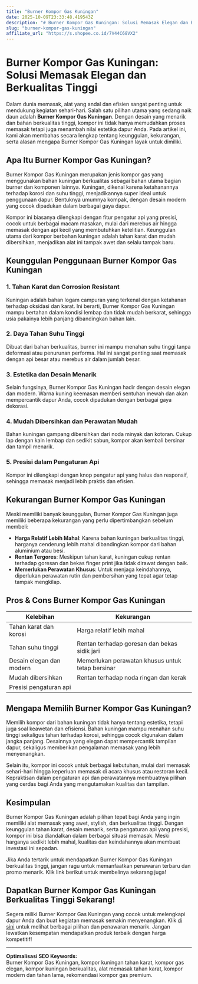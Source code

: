 ```yaml
---
title: "Burner Kompor Gas Kuningan"
date: 2025-10-09T23:33:48.419543Z
description: "# Burner Kompor Gas Kuningan: Solusi Memasak Elegan dan Berkualitas Tinggi..."
slug: "burner-kompor-gas-kuningan"
affiliate_url: "https://s.shopee.co.id/7V44C68VX2"
---
```

# Burner Kompor Gas Kuningan: Solusi Memasak Elegan dan Berkualitas Tinggi

Dalam dunia memasak, alat yang andal dan efisien sangat penting untuk mendukung kegiatan sehari-hari. Salah satu pilihan utama yang sedang naik daun adalah **Burner Kompor Gas Kuningan**. Dengan desain yang menarik dan bahan berkualitas tinggi, kompor ini tidak hanya memudahkan proses memasak tetapi juga menambah nilai estetika dapur Anda. Pada artikel ini, kami akan membahas secara lengkap tentang keunggulan, kekurangan, serta alasan mengapa Burner Kompor Gas Kuningan layak untuk dimiliki.

## Apa Itu Burner Kompor Gas Kuningan?

Burner Kompor Gas Kuningan merupakan jenis kompor gas yang menggunakan bahan kuningan berkualitas sebagai bahan utama bagian burner dan komponen lainnya. Kuningan, dikenal karena ketahanannya terhadap korosi dan suhu tinggi, menjadikannya super ideal untuk penggunaan dapur. Bentuknya umumnya kompak, dengan desain modern yang cocok dipadukan dalam berbagai gaya dapur.

Kompor ini biasanya dilengkapi dengan fitur pengatur api yang presisi, cocok untuk berbagai macam masakan, mulai dari merebus air hingga memasak dengan api kecil yang membutuhkan ketelitian. Keunggulan utama dari kompor berbahan kuningan adalah tahan karat dan mudah dibersihkan, menjadikan alat ini tampak awet dan selalu tampak baru.

## Keunggulan Penggunaan Burner Kompor Gas Kuningan

### 1. Tahan Karat dan Corrosion Resistant

Kuningan adalah bahan logam campuran yang terkenal dengan ketahanan terhadap oksidasi dan karat. Ini berarti, Burner Kompor Gas Kuningan mampu bertahan dalam kondisi lembap dan tidak mudah berkarat, sehingga usia pakainya lebih panjang dibandingkan bahan lain.

### 2. Daya Tahan Suhu Tinggi

Dibuat dari bahan berkualitas, burner ini mampu menahan suhu tinggi tanpa deformasi atau penurunan performa. Hal ini sangat penting saat memasak dengan api besar atau merebus air dalam jumlah besar.

### 3. Estetika dan Desain Menarik

Selain fungsinya, Burner Kompor Gas Kuningan hadir dengan desain elegan dan modern. Warna kuning keemasan memberi sentuhan mewah dan akan mempercantik dapur Anda, cocok dipadukan dengan berbagai gaya dekorasi.

### 4. Mudah Dibersihkan dan Perawatan Mudah

Bahan kuningan gampang dibersihkan dari noda minyak dan kotoran. Cukup lap dengan kain lembap dan sedikit sabun, kompor akan kembali bersinar dan tampil menarik.

### 5. Presisi dalam Pengaturan Api

Kompor ini dilengkapi dengan knop pengatur api yang halus dan responsif, sehingga memasak menjadi lebih praktis dan efisien.

## Kekurangan Burner Kompor Gas Kuningan

Meski memiliki banyak keunggulan, Burner Kompor Gas Kuningan juga memiliki beberapa kekurangan yang perlu dipertimbangkan sebelum membeli:

- **Harga Relatif Lebih Mahal**: Karena bahan kuningan berkualitas tinggi, harganya cenderung lebih mahal dibandingkan kompor dari bahan aluminium atau besi.
- **Rentan Tergores**: Meskipun tahan karat, kuningan cukup rentan terhadap goresan dan bekas finger print jika tidak dirawat dengan baik.
- **Memerlukan Perawatan Khusus**: Untuk menjaga keindahannya, diperlukan perawatan rutin dan pembersihan yang tepat agar tetap tampak mengkilap.

## Pros & Cons Burner Kompor Gas Kuningan

| Kelebihan                                       | Kekurangan                                            |
|--------------------------------------------------|------------------------------------------------------|
| Tahan karat dan korosi                          | Harga relatif lebih mahal                          |
| Tahan suhu tinggi                              | Rentan terhadap goresan dan bekas sidik jari       |
| Desain elegan dan modern                        | Memerlukan perawatan khusus untuk tetap bersinar  |
| Mudah dibersihkan                              | Rentan terhadap noda ringan dan kerak            |
| Presisi pengaturan api                         |                                                      |

## Mengapa Memilih Burner Kompor Gas Kuningan?

Memilih kompor dari bahan kuningan tidak hanya tentang estetika, tetapi juga soal keawetan dan efisiensi. Bahan kuningan mampu menahan suhu tinggi sekaligus tahan terhadap korosi, sehingga cocok digunakan dalam jangka panjang. Desainnya yang elegan dapat mempercantik tampilan dapur, sekaligus memberikan pengalaman memasak yang lebih menyenangkan.

Selain itu, kompor ini cocok untuk berbagai kebutuhan, mulai dari memasak sehari-hari hingga keperluan memasak di acara khusus atau restoran kecil. Kepraktisan dalam pengaturan api dan perawatannya membuatnya pilihan yang cerdas bagi Anda yang mengutamakan kualitas dan tampilan.

## Kesimpulan

Burner Kompor Gas Kuningan adalah pilihan tepat bagi Anda yang ingin memiliki alat memasak yang awet, stylish, dan berkualitas tinggi. Dengan keunggulan tahan karat, desain menarik, serta pengaturan api yang presisi, kompor ini bisa diandalkan dalam berbagai situasi memasak. Meski harganya sedikit lebih mahal, kualitas dan keindahannya akan membuat investasi ini sepadan.

Jika Anda tertarik untuk mendapatkan Burner Kompor Gas Kuningan berkualitas tinggi, jangan ragu untuk memanfaatkan penawaran terbaru dan promo menarik. Klik link berikut untuk membelinya sekarang juga!

## Dapatkan Burner Kompor Gas Kuningan Berkualitas Tinggi Sekarang!

Segera miliki Burner Kompor Gas Kuningan yang cocok untuk melengkapi dapur Anda dan buat kegiatan memasak semakin menyenangkan. Klik [di sini](https://s.shopee.co.id/7V44C68VX2) untuk melihat berbagai pilihan dan penawaran menarik. Jangan lewatkan kesempatan mendapatkan produk terbaik dengan harga kompetitif!

---

**Optimalisasi SEO Keywords:**  
Burner Kompor Gas Kuningan, kompor kuningan tahan karat, kompor gas elegan, kompor kuningan berkualitas, alat memasak tahan karat, kompor modern dan tahan lama, rekomendasi kompor gas premium.